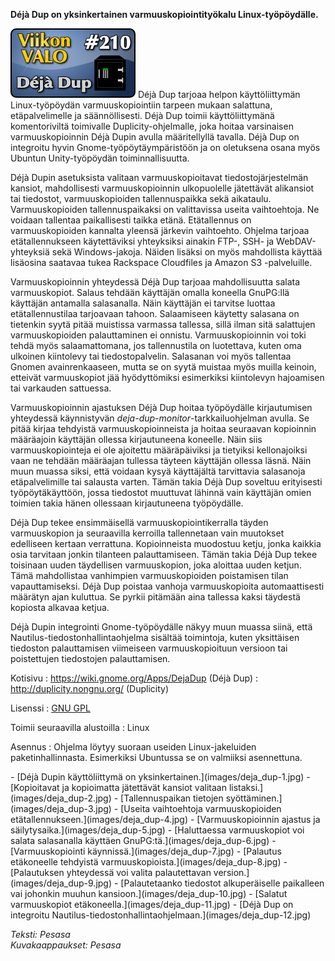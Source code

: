 <!--
Title: Deja Dup
Week: 5x02
Number: 210
Date: 2015/01/04
Pageimage: valo210-deja_dup.png
Tags: Linux,Varmuuskopiointi,Tietoturva
-->

**Déjà Dup on yksinkertainen varmuuskopiointityökalu
Linux-työpöydälle.**

![](images/valo210-deja_dup.png "fig:valo210-deja_dup.png") Déjà Dup tarjoaa
helpon käyttöliittymän Linux-työpöydän varmuuskopiointiin tarpeen mukaan
salattuna, etäpalvelimelle ja säännöllisesti. Déjà Dup toimii
käyttöliittymänä komentoriviltä toimivalle Duplicity-ohjelmalle, joka
hoitaa varsinaisen varmuuskopioinnin Déjà Dupin avulla määritellyllä
tavalla. Déjà Dup on integroitu hyvin Gnome-työpöytäympäristöön ja on
oletuksena osana myös Ubuntun Unity-työpöydän toiminnallisuutta.

Déjà Dupin asetuksista valitaan varmuuskopioitavat tiedostojärjestelmän
kansiot, mahdollisesti varmuuskopioinnin ulkopuolelle jätettävät
alikansiot tai tiedostot, varmuuskopioiden tallennuspaikka sekä
aikataulu. Varmuuskopioiden tallennuspaikaksi on valittavissa useita
vaihtoehtoja. Ne voidaan tallentaa paikallisesti taikka etänä.
Etätallennus on varmuuskopioiden kannalta yleensä järkevin vaihtoehto.
Ohjelma tarjoaa etätallennukseen käytettäviksi yhteyksiksi ainakin FTP-,
SSH- ja WebDAV-yhteyksiä sekä Windows-jakoja. Näiden lisäksi on myös
mahdollista käyttää lisäosina saatavaa tukea Rackspace Cloudfiles ja
Amazon S3 -palveluille.

Varmuuskopioinnin yhteydessä Déjà Dup tarjoaa mahdollisuutta salata
varmuuskopiot. Salaus tehdään käyttäjän omalla koneella GnuPG:llä
käyttäjän antamalla salasanalla. Näin käyttäjän ei tarvitse luottaa
etätallennustilaa tarjoavaan tahoon. Salaamiseen käytetty salasana on
tietenkin syytä pitää muistissa varmassa tallessa, sillä ilman sitä
salattujen varmuuskopioiden palauttaminen ei onnistu. Varmuuskopioinnin
voi toki tehdä myös salaamattomana, jos tallennustila on luotettava,
kuten oma ulkoinen kiintolevy tai tiedostopalvelin. Salasanan voi myös
tallentaa Gnomen avainrenkaaseen, mutta se on syytä muistaa myös muilla
keinoin, etteivät varmuuskopiot jää hyödyttömiksi esimerkiksi
kiintolevyn hajoamisen tai varkauden sattuessa.

Varmuuskopioinnin ajastuksen Déjà Dup hoitaa työpöydälle kirjautumisen
yhteydessä käynnistyvän *deja-dup-monitor*-tarkkailuohjelman avulla. Se
pitää kirjaa tehdyistä varmuuskopioinneista ja hoitaa seuraavan
kopioinnin määräajoin käyttäjän ollessa kirjautuneena koneelle. Näin
siis varmuuskopiointeja ei ole ajoitettu määräpäiviksi ja tietyiksi
kellonajoiksi vaan ne tehdään määräajan tullessa täyteen käyttäjän
ollessa läsnä. Näin muun muassa siksi, että voidaan kysyä käyttäjältä
tarvittavia salasanoja etäpalvelimille tai salausta varten. Tämän takia
Déjà Dup soveltuu erityisesti työpöytäkäyttöön, jossa tiedostot
muuttuvat lähinnä vain käyttäjän omien toimien takia hänen ollessaan
kirjautuneena työpöydälle.

Déjà Dup tekee ensimmäisellä varmuuskopiointikerralla täyden
varmuuskopion ja seuraavilla kerroilla tallennetaan vain muutokset
edelliseen kertaan verrattuna. Kopioinneista muodostuu ketju, jonka
kaikkia osia tarvitaan jonkin tilanteen palauttamiseen. Tämän takia Déjà
Dup tekee toisinaan uuden täydellisen varmuuskopion, joka aloittaa uuden
ketjun. Tämä mahdollistaa vanhimpien varmuuskopioiden poistamisen tilan
vapauttamiseksi. Déjà Dup poistaa vanhoja varmuuskopioita
automaattisesti määrätyn ajan kuluttua. Se pyrkii pitämään aina tallessa
kaksi täydestä kopiosta alkavaa ketjua.

Déjà Dupin integrointi Gnome-työpöydälle näkyy muun muassa siinä, että
Nautilus-tiedostonhallintaohjelma sisältää toimintoja, kuten yksittäisen
tiedoston palauttamisen viimeiseen varmuuskopioituun versioon tai
poistettujen tiedostojen palauttamisen.

Kotisivu
:   <https://wiki.gnome.org/Apps/DejaDup> (Déjà Dup)
:   <http://duplicity.nongnu.org/> (Duplicity)

Lisenssi
:   [GNU GPL](GNU_GPL)

Toimii seuraavilla alustoilla
:   Linux

Asennus
:   Ohjelma löytyy suoraan useiden Linux-jakeluiden paketinhallinnasta.
    Esimerkiksi Ubuntussa se on valmiiksi asennettuna.

<div class="psgallery" markdown="1">
-   [Déjà Dupin käyttöliittymä on
    yksinkertainen.](images/deja_dup-1.jpg)
-   [Kopioitavat ja kopioimatta jätettävät kansiot valitaan
    listaksi.](images/deja_dup-2.jpg)
-   [Tallennuspaikan tietojen syöttäminen.](images/deja_dup-3.jpg)
-   [Useita vaihtoehtoja varmuuskopioiden
    etätallennukseen.](images/deja_dup-4.jpg)
-   [Varmuuskopioinnin ajastus ja säilytysaika.](images/deja_dup-5.jpg)
-   [Haluttaessa varmuuskopiot voi salata salasanalla käyttäen
    GnuPG:tä.](images/deja_dup-6.jpg)
-   [Varmuuskopiointi käynnissä.](images/deja_dup-7.jpg)
-   [Palautus etäkoneelle tehdyistä
    varmuuskopioista.](images/deja_dup-8.jpg)
-   [Palautuksen yhteydessä voi valita palautettavan
    version.](images/deja_dup-9.jpg)
-   [Palautetaanko tiedostot alkuperäiselle paikalleen vai johonkin
    muuhun kansioon.](images/deja_dup-10.jpg)
-   [Salatut varmuuskopiot etäkoneella.](images/deja_dup-11.jpg)
-   [Déjà Dup on integroitu
    Nautilus-tiedostonhallintaohjelmaan.](images/deja_dup-12.jpg)
</div>

*Teksti: Pesasa* <br />
*Kuvakaappaukset: Pesasa*

